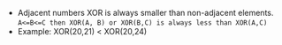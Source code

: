 

- Adjacent numbers XOR is always smaller than non-adjacent elements. `A<=B<=C then XOR(A, B) or XOR(B,C) is always less than XOR(A,C)`
- Example: XOR(20,21) < XOR(20,24)